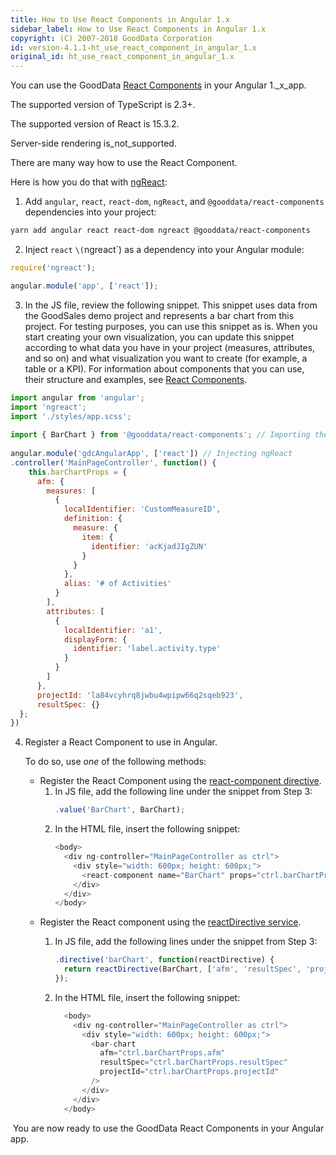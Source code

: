 ```yaml
---
title: How to Use React Components in Angular 1.x
sidebar_label: How to Use React Components in Angular 1.x
copyright: (C) 2007-2018 GoodData Corporation
id: version-4.1.1-ht_use_react_component_in_angular_1.x
original_id: ht_use_react_component_in_angular_1.x
---
```


You can use the GoodData [React Components](react_components.md) in your Angular 1._x_app.

The supported version of TypeScript is 2.3+.

The supported version of React is 15.3.2.

Server-side rendering is_not_supported.

There are many way how to use the React Component.

Here is how you do that with [ngReact](http://ngreact.github.io/ngReact/):

1. Add `angular`, `react`, `react-dom`, `ngReact`, and `@gooddata/react-components` dependencies into your project:

```bash
yarn add angular react react-dom ngreact @gooddata/react-components
```

2. Inject `react` `\(`ngreact`\) as a dependency into your Angular module:

```javascript
require('ngreact');

angular.module('app', ['react']);
```

3. In the JS file, review the following snippet.
   This snippet uses data from the GoodSales demo project and represents a bar chart from this project. For testing purposes, you can use this snippet as is.
   When you start creating your own visualization, you can update this snippet according to what data you have in your project \(measures, attributes, and so on\) and what visualization you want to create \(for example, a table or a KPI\). For information about components that you can use, their structure and examples, see [React Components](react_comnponents.md).

```javascript
import angular from 'angular';
import 'ngreact';
import './styles/app.scss';
 
import { BarChart } from '@gooddata/react-components'; // Importing the required components
 
angular.module('gdcAngularApp', ['react']) // Injecting ngReact
.controller('MainPageController', function() {
    this.barChartProps = {
      afm: {
        measures: [
          {
            localIdentifier: 'CustomMeasureID',
            definition: {
              measure: {
                item: {
                  identifier: 'acKjadJIgZUN'
                }
              }
            },
            alias: '# of Activities'
          }
        ],
        attributes: [
          {
            localIdentifier: 'a1',
            displayForm: {
              identifier: 'label.activity.type'
            }
          }
        ]
      },
      projectId: 'la84vcyhrq8jwbu4wpipw66q2sqeb923',
      resultSpec: {}
  };
})
```

4. Register a React Component to use in Angular.
 
   To do so, use _one_ of the following methods:
   * Register the React Component using the
     [react-component directive](https://github.com/ngReact/ngReact#the-react-component-directive).
     1. In JS file, add the following line under the snippet from Step 3:
        ```javascript
        .value('BarChart', BarChart);
        ```
     2. In the HTML file, insert the following snippet:
        ```javascript
        <body>
          <div ng-controller="MainPageController as ctrl">
            <div style="width: 600px; height: 600px;">
              <react-component name="BarChart" props="ctrl.barChartProps"/>
            </div>
          </div>
        </body>
        ```
   * Register the React component using the
     [reactDirective service](https://github.com/ngReact/ngReact#the-reactdirective-service).
     1. In JS file, add the following lines under the snippet from Step 3:
        ```javascript
        .directive('barChart', function(reactDirective) {
          return reactDirective(BarChart, ['afm', 'resultSpec', 'projectId']);
        });
        ```

     2. In the HTML file, insert the following snippet:
        ```javascript
          <body>
            <div ng-controller="MainPageController as ctrl">
              <div style="width: 600px; height: 600px;">
                <bar-chart
                  afm="ctrl.barChartProps.afm"
                  resultSpec="ctrl.barChartProps.resultSpec"
                  projectId="ctrl.barChartProps.projectId"
                />
              </div>
            </div>
          </body>
        ```

 You are now ready to use the GoodData React Components in your Angular app.
